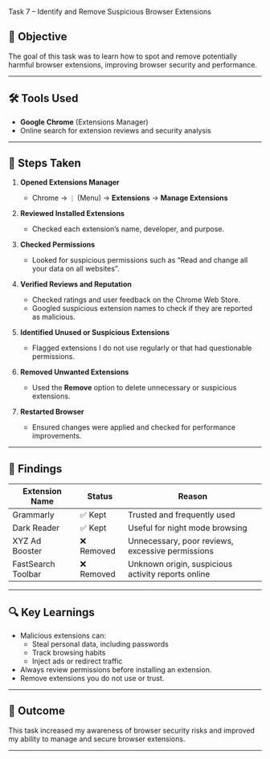 Task 7 – Identify and Remove Suspicious Browser Extensions

## 📌 Objective
The goal of this task was to learn how to spot and remove potentially harmful browser extensions, improving browser security and performance.

---

## 🛠 Tools Used
- **Google Chrome** (Extensions Manager)
- Online search for extension reviews and security analysis

---

## 📝 Steps Taken

1. **Opened Extensions Manager**  
   - Chrome → `⋮` (Menu) → **Extensions** → **Manage Extensions**

2. **Reviewed Installed Extensions**  
   - Checked each extension’s name, developer, and purpose.

3. **Checked Permissions**  
   - Looked for suspicious permissions such as “Read and change all your data on all websites”.

4. **Verified Reviews and Reputation**  
   - Checked ratings and user feedback on the Chrome Web Store.
   - Googled suspicious extension names to check if they are reported as malicious.

5. **Identified Unused or Suspicious Extensions**  
   - Flagged extensions I do not use regularly or that had questionable permissions.

6. **Removed Unwanted Extensions**  
   - Used the **Remove** option to delete unnecessary or suspicious extensions.

7. **Restarted Browser**  
   - Ensured changes were applied and checked for performance improvements.

---

## 📂 Findings

| Extension Name         | Status    | Reason                                                                 |
|------------------------|-----------|------------------------------------------------------------------------|
| Grammarly              | ✅ Kept   | Trusted and frequently used                                            |
| Dark Reader            | ✅ Kept   | Useful for night mode browsing                                         |
| XYZ Ad Booster         | ❌ Removed| Unnecessary, poor reviews, excessive permissions                       |
| FastSearch Toolbar     | ❌ Removed| Unknown origin, suspicious activity reports online                     |

---

## 🔍 Key Learnings
- Malicious extensions can:
  - Steal personal data, including passwords
  - Track browsing habits
  - Inject ads or redirect traffic
- Always review permissions before installing an extension.
- Remove extensions you do not use or trust.

---

## 📎 Outcome
This task increased my awareness of browser security risks and improved my ability to manage and secure browser extensions.

---
